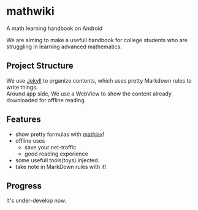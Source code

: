 # mathwiki

A math learning handbook on Android

We are aiming to make a usefull handbook for college students who are struggling in learning advanced mathematics.

## Project Structure

We use [Jekyll](https://jekyllrb.com) to organize contents, which uses pretty Markdown rules to write things.  
Around app side, We use a WebView to show the content already downloaded for offline reading.

## Features

- show pretty formulas with [mathjax](https://mathjax.org)!
- offline uses
  - save your net-traffic
  - good reading experience
- some usefull tools(toys) injected.
- take note in MarkDown rules with it!

## Progress

It's under-develop now.
